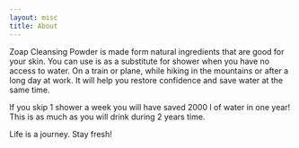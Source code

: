 ```yaml
---
layout: misc
title: About
---
```


Zoap Cleansing Powder is made form natural ingredients that are good for your skin. You can use is as a substitute for shower when you have no access to water. On a train or plane, while hiking in the mountains or after a long day at work. It will help you restore confidence and save water at the same time.

If you skip 1 shower a week you will have saved 2000 l of water in one year! This is as much as you will drink during 2 years time.

Life is a journey. Stay fresh!
